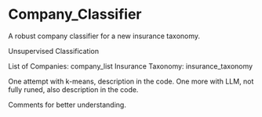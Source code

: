 # Company_Classifier
A robust company classifier for a new insurance taxonomy.

Unsupervised Classification

List of Companies: company_list
Insurance Taxonomy: insurance_taxonomy

One attempt with k-means, description in the code.
One more with LLM, not fully runed, also description in the code.

Comments for better understanding.
